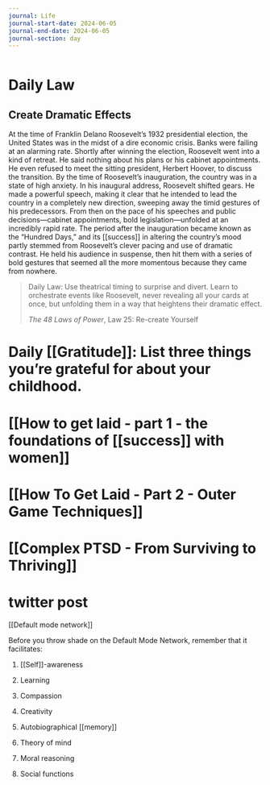 ```yaml
---
journal: Life
journal-start-date: 2024-06-05
journal-end-date: 2024-06-05
journal-section: day
---
```


```calendar-nav
```

# Daily Law
## Create Dramatic Effects

At the time of Franklin Delano Roosevelt’s 1932 presidential election, the United States was in the midst of a dire economic crisis. Banks were failing at an alarming rate. Shortly after winning the election, Roosevelt went into a kind of retreat. He said nothing about his plans or his cabinet appointments. He even refused to meet the sitting president, Herbert Hoover, to discuss the transition. By the time of Roosevelt’s inauguration, the country was in a state of high anxiety. In his inaugural address, Roosevelt shifted gears. He made a powerful speech, making it clear that he intended to lead the country in a completely new direction, sweeping away the timid gestures of his predecessors. From then on the pace of his speeches and public decisions—cabinet appointments, bold legislation—unfolded at an incredibly rapid rate. The period after the inauguration became known as the “Hundred Days,” and its [[success]] in altering the country’s mood partly stemmed from Roosevelt’s clever pacing and use of dramatic contrast. He held his audience in suspense, then hit them with a series of bold gestures that seemed all the more momentous because they came from nowhere.

> Daily Law: Use theatrical timing to surprise and divert. Learn to orchestrate events like Roosevelt, never revealing all your cards at once, but unfolding them in a way that heightens their dramatic effect.
> 
> _The 48 Laws of Power_, Law 25: Re-create Yourself

# Daily [[Gratitude]]: List three things you’re grateful for about your childhood.

# [[How to get laid - part 1 - the foundations of [[success]] with women]]


# [[How To Get Laid - Part 2 - Outer Game Techniques]]


# [[Complex PTSD - From Surviving to Thriving]]


# twitter post
[[Default mode network]]

Before you throw shade on the Default Mode Network, remember that it facilitates:


1. [[Self]]-awareness

2. Learning

3. Compassion

4. Creativity

5. Autobiographical [[memory]]

6. Theory of mind

7. Moral reasoning

8. Social functions



